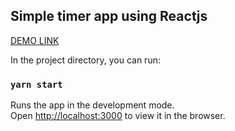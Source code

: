 ## Simple timer app using Reactjs

[DEMO LINK](https://pitarn-timer-app.netlify.app/)

In the project directory, you can run:

### `yarn start`

Runs the app in the development mode.<br />
Open [http://localhost:3000](http://localhost:3000) to view it in the browser.
